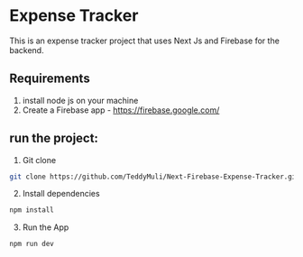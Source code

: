 # Expense Tracker
This is an expense tracker project that uses Next Js and Firebase for the backend.
## Requirements
1. install node js on your machine
2. Create a Firebase app - https://firebase.google.com/

## run the project:
1. Git clone
``` bash
git clone https://github.com/TeddyMuli/Next-Firebase-Expense-Tracker.git
```
2. Install dependencies
``` bash
npm install
```
3. Run the App
``` bash
npm run dev
```
